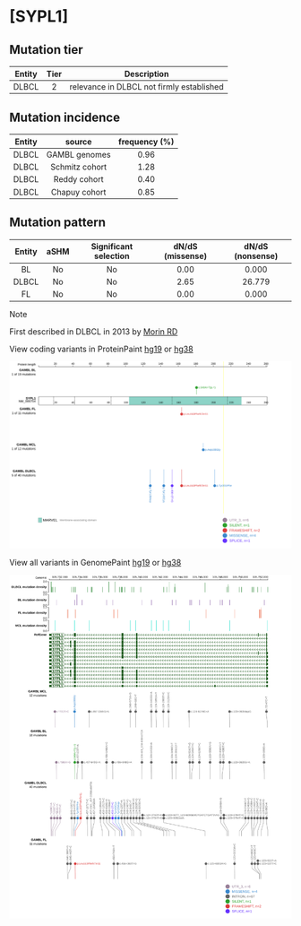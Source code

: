# [SYPL1]

## Mutation tier

|Entity|Tier|Description                              |
|:------:|:----:|-----------------------------------------|
|DLBCL |2   |relevance in DLBCL not firmly established|
## Mutation incidence

|Entity|source        |frequency (%)|
|:------:|:--------------:|:-------------:|
|DLBCL |GAMBL genomes |0.96         |
|DLBCL |Schmitz cohort|1.28         |
|DLBCL |Reddy cohort  |0.40         |
|DLBCL |Chapuy cohort |0.85         |

## Mutation pattern

|Entity|aSHM|Significant selection|dN/dS (missense)|dN/dS (nonsense)|
|:------:|:----:|:---------------------:|:----------------:|:----------------:|
|BL    |No  |No                   |0.00            | 0.000          |
|DLBCL |No  |No                   |2.65            |26.779          |
|FL    |No  |No                   |0.00            | 0.000          |


> [!NOTE]
> First described in DLBCL in 2013 by [Morin RD](https://pubmed.ncbi.nlm.nih.gov/23699601)


View coding variants in ProteinPaint [hg19](https://www.bcgsc.ca/downloads/morinlab/GAMBL/test/genes/SYPL1_protein.html)  or [hg38](https://www.bcgsc.ca/downloads/morinlab/GAMBL/test/genes/SYPL1_protein_hg38.html)

![image](images/proteinpaint/SYPL1_NM_006754.svg)

View all variants in GenomePaint [hg19](https://www.bcgsc.ca/downloads/morinlab/GAMBL/test/genes/SYPL1.html)  or [hg38](https://www.bcgsc.ca/downloads/morinlab/GAMBL/test/genes/SYPL1_hg38.html)

![image](images/proteinpaint/SYPL1.svg)
